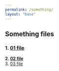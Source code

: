 ```yaml
---
permalink: /something/
layout: "base"
---
```


## Something files
### 1. [01 file](01.txt)  
**2. [02 file](02.txt)**  
3. [03 file](03.txt)  
